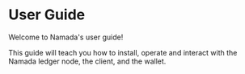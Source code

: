 # User Guide

Welcome to Namada's user guide!

This guide will teach you how to install, operate and interact with the Namada ledger node, the client, and the wallet.

